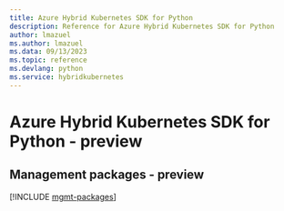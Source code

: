 ```yaml
---
title: Azure Hybrid Kubernetes SDK for Python
description: Reference for Azure Hybrid Kubernetes SDK for Python
author: lmazuel
ms.author: lmazuel
ms.data: 09/13/2023
ms.topic: reference
ms.devlang: python
ms.service: hybridkubernetes
---
```

# Azure Hybrid Kubernetes SDK for Python - preview

## Management packages - preview
[!INCLUDE [mgmt-packages](hybrid-kubernetes-mgmt-index.md)]
